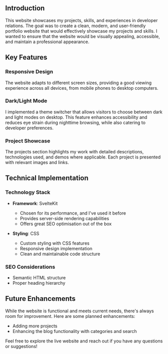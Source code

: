 
## Introduction
This website showcases my projects, skills, and experiences in developer relations. The goal was to create a clean, modern, and user-friendly portfolio website that would effectively showcase my projects and skills. I wanted to ensure that the website would be visually appealing, accessible, and maintain a professional appearance.

## Key Features
### Responsive Design
The website adapts to different screen sizes, providing a good viewing experience across all devices, from mobile phones to desktop computers.

### Dark/Light Mode
I implemented a theme switcher that allows visitors to choose between dark and light modes on desktop. This feature enhances accessibility and reduces eye strain during nighttime browsing, while also catering to developer preferences.

### Project Showcase
The projects section highlights my work with detailed descriptions, technologies used, and demos where applicable. Each project is presented with relevant images and links.


## Technical Implementation
### Technology Stack
- **Framework**: SvelteKit
  - Chosen for its performance, and I've used it before
  - Provides server-side rendering capabilities
  - Offers great SEO optimisation out of the box

- **Styling**: CSS
  - Custom styling with CSS features
  - Responsive design implementation
  - Clean and maintainable code structure

### SEO Considerations
- Semantic HTML structure
- Proper heading hierarchy


## Future Enhancements
While the website is functional and meets current needs, there's always room for improvement. Here are some planned enhancements:
- Adding more projects
- Enhancing the blog functionality with categories and search

Feel free to explore the live website and reach out if you have any questions or suggestions! 